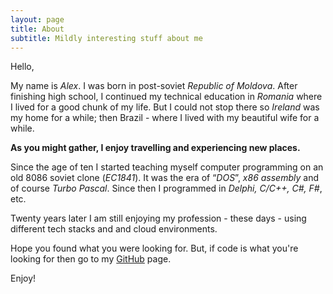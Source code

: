 ```yaml
---
layout: page
title: About
subtitle: Mildly interesting stuff about me
---
```


Hello,

My name is *Alex*. I was born in post-soviet _Republic of Moldova_. After finishing high school, I continued my technical education in _Romania_ where I lived for a good chunk of my life. But I could not stop there so _Ireland_ was my home for a while; then Brazil - where I lived with my beautiful wife for a while. 

**As you might gather, I enjoy travelling and experiencing new places.**

Since the age of ten I started teaching myself computer programming on an old 8086 soviet clone (_EC1841_). It was the era of “_DOS_”, _x86 assembly_ and of course _Turbo Pascal_. Since then I programmed in _Delphi, C/C++, C#, F#_, etc.

Twenty years later I am still enjoying my profession - these days - using different tech stacks and and cloud environments.

Hope you found what you were looking for. But, if code is what you're looking for then go to my [GitHub](https://github.com/pavkam) page.

Enjoy!
